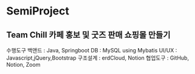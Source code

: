 # SemiProject

## Team Chill 카페 홍보 및 굿즈 판매 쇼핑몰 만들기

수행도구 
백앤드 : Java, Springboot
DB : MySQL using Mybatis
UI/UX : Javascript,jQuery,Bootstrap
구조설계 : erdCloud, Notion
협업도구 : GitHub, Notion, Zoom
